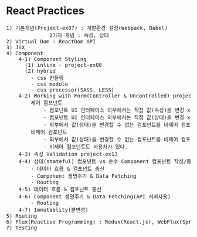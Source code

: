 # React Practices
<pre>
1) 기본개념(Project-ex07) : 개발환경 설정(Webpack, Babel)
			  2가지 개념 : 속성, 상태
2) Virtual Dom : ReactDom API
3) JSX
4) Component
	4-1) Component Styling
	  (1) inline - project-ex08
	  (2) hybrid
		- css 번들링
		- css module
		- css precessor(SASS, LESS)
	4-2) Working with Form(Controller & Uncontrolled) project-ex11, project-ex12
		제어 컴포넌트
			- 컴포넌트 UI 인터페이스 외부에서는 직접 값(속성)을 변경 x
			- 컴포넌트 UI 인터페이스 외부에서는 직접 값(상태)을 변경 x
			- 외부에서 값(상태)을 변경할 수 없는 컴포넌트를 비제어 컴포넌트라고 한다.
		비제어 컴포넌트
			- 외부에서 값(상태)을 변경할 수 없는 컴포넌트를 비제어 컴포넌트
			- 비제어 컴포넌트도 사용처가 있다.
	4-3) 속성 Validation project-ex13
	4-4) 상태(stateful) 컴포넌트 vs 순수 Component 컴포넌트 작성/중첩
		- 데이터 흐름 & 컴포넌트 총신
		- Component 생명주기 & Data Fetching
		- Routing
	4-5) 데이터 흐름 & 컴포넌트 통신
	4-6) Component 생명주기 & Data Fetching(API 서버사용)
		- Routing
	4-7) Immutablity(불변성)
5) Routing
6) Flux(Reactive Programming) : Redux(React.js), WebFlux(Spring), Nuxt(Vue.Js)
7) Testing
</pre>